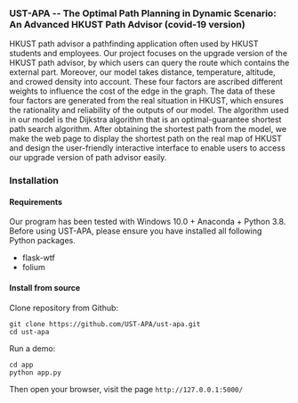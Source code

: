 ### UST-APA -- The Optimal Path Planning in Dynamic Scenario: An Advanced HKUST Path Advisor (covid-19 version)
HKUST path advisor a pathfinding application often used by HKUST students and employees. Our project focuses on the upgrade version of the HKUST path advisor, by which users can query the route which contains the external part. Moreover, our model takes distance, temperature, altitude, and crowed density into account. 
These four factors are ascribed different weights to influence the cost of the edge in the graph. The data of these four factors are generated from the real situation in HKUST, which ensures the rationality and reliability of the outputs of our model. The algorithm used in our model is the Dijkstra algorithm that is an optimal-guarantee shortest path search algorithm. After obtaining the shortest path from the model, we make the web page to display the shortest path on the real map of HKUST and design the user-friendly interactive interface to enable users to access our upgrade version of path advisor easily.


### Installation
#### Requirements
Our program has been tested with Windows 10.0 + Anaconda + Python 3.8.
Before using UST-APA, please ensure you have installed all following Python packages.
- flask-wtf
- folium

#### Install from source
Clone repository from Github:

    git clone https://github.com/UST-APA/ust-apa.git 
    cd ust-apa

Run a demo:

    cd app
    python app.py
Then open your browser, visit the page `http://127.0.0.1:5000/`
